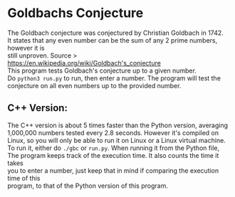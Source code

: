 # Goldbachs Conjecture 
The Goldbach conjecture was conjectured by Christian Goldbach in 1742.  
It states that any even number can be the sum of any 2 prime numbers, however it is  
still unproven. Source > https://en.wikipedia.org/wiki/Goldbach's_conjecture  
This program tests Goldbach's conjecture up to a given number.  
Do `python3 run.py` to run, then enter a number. The program will test the  
conjecture on all even numbers up to the provided number.  

## C++ Version:
The C++ version is about 5 times faster than the Python version, averaging  
1,000,000 numbers tested every 2.8 seconds. However it's compiled on Linux, so 
you will only be able to run it on Linux or a Linux virtual machine. 
To run it, either do `./gbc` or `run.py`. When running it from the Python file,  
The program keeps track of the execution time. It also counts the time it takes  
you to enter a number, just keep that in mind if comparing the execution time of this  
program, to that of the Python version of this program.
